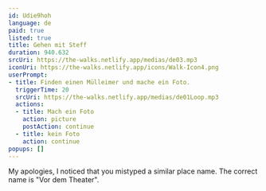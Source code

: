```yaml
---
id: Udie9hoh
language: de
paid: true
listed: true
title: Gehen mit Steff
duration: 940.632
srcUri: https://the-walks.netlify.app/medias/de03.mp3
iconUri: https://the-walks.netlify.app/icons/Walk-Icon4.png
userPrompt:
- title: Finden einen Mülleimer und mache ein Foto.
  triggerTime: 20
  srcUri: https://the-walks.netlify.app/medias/de01Loop.mp3
  actions:
  - title: Mach ein Foto
    action: picture
    postAction: continue
  - title: kein Foto
    action: continue
popups: []
---
```

My apologies, I noticed that you mistyped a similar place name. The correct name is "Vor dem Theater".
